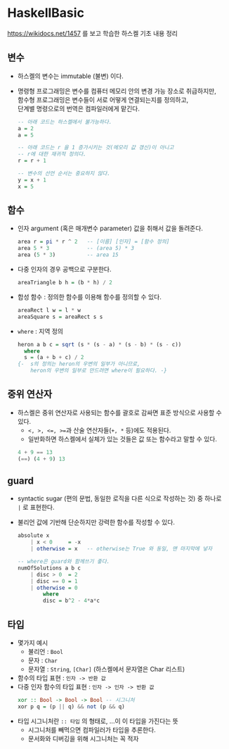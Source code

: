# HaskellBasic

https://wikidocs.net/1457 를 보고 학습한 하스켈 기초 내용 정리

## 변수

- 하스켈의 변수는 immutable (불변) 이다.
- 명령형 프로그래밍은 변수를 컴퓨터 메모리 안의 변경 가능 장소로 취급하지만,  
  함수형 프로그래밍은 변수들이 서로 어떻게 연결되는지를 정의하고,  
  단계별 명령으로의 번역은 컴파일러에게 맡긴다.

  ```haskell
  -- 아래 코드는 하스켈에서 불가능하다.
  a = 2
  a = 5

  -- 아래 코드는 r 을 1 증가시키는 것(메모리 값 갱신)이 아니고
  -- r에 대한 재귀적 정의다.
  r = r + 1

  -- 변수의 선언 순서는 중요하지 않다.
  y = x + 1
  x = 5
  ```

## 함수

- 인자 argument (혹은 매개변수 parameter) 값을 취해서 값을 돌려준다.

  ```haskell
  area r = pi * r ^ 2   -- [이름] [인자] = [함수 정의]
  area 5 * 3            -- (area 5) * 3
  area (5 * 3)          -- area 15
  ```

- 다중 인자의 경우 공백으로 구분한다.

  ```haskell
  areaTriangle b h = (b * h) / 2
  ```

- 합성 함수 : 정의한 함수를 이용해 함수를 정의할 수 있다.

  ```haskell
  areaRect l w = l * w
  areaSquare s = areaRect s s
  ```

- `where` : 지역 정의

  ```haskell
  heron a b c = sqrt (s * (s - a) * (s - b) * (s - c))
    where
    s = (a + b + c) / 2
  {-  s의 정의는 heron의 우변의 일부가 아니므로,
      heron의 우변의 일부로 만드려면 where이 필요하다. -}
  ```

## 중위 연산자

- 하스켈은 중위 연산자로 사용되는 함수를 괄호로 감싸면 표준 방식으로 사용할 수 있다.
  - `<, >, <=, >=`과 산술 연산자들(`+, *` 등)에도 적용된다.
  - 일반화하면 하스켈에서 실체가 있는 것들은 값 또는 함수라고 말할 수 있다.
  ```haskell
  4 + 9 == 13
  (==) (4 + 9) 13
  ```

## guard

- syntactic sugar (편의 문법, 동일한 로직을 다른 식으로 작성하는 것) 중 하나로  
  `|` 로 표현한다.
- 불리언 값에 기반해 단순하지만 강력한 함수를 작성할 수 있다.

  ```haskell
  absolute x
      | x < 0     = -x
      | otherwise = x   -- otherwise는 True 와 동일, 맨 마지막에 넣자

  -- where은 guard와 함께쓰기 좋다.
  numOfSolutions a b c
      | disc > 0  = 2
      | disc == 0 = 1
      | otherwise = 0
          where
          disc = b^2 - 4*a*c
  ```

## 타입

- 몇가지 예시
  - 불리언 : `Bool`
  - 문자 : `Char`
  - 문자열 : `String`, `[Char]` (하스켈에서 문자열은 Char 리스트)
- 함수의 타입 표현 : `인자 -> 반환 값`
- 다중 인자 함수의 타입 표현 : `인자 -> 인자 -> 반환 값`
  ```haskell
  xor :: Bool -> Bool -> Bool -- 시그니처
  xor p q = (p || q) && not (p && q)
  ```
- 타입 시그니처란 `:: 타입` 의 형태로, ...이 이 타입을 가진다는 뜻
  - 시그니처를 빼먹으면 컴파일러가 타입을 추론한다.
  - 문서화와 디버깅을 위해 시그니처는 꼭 적자
